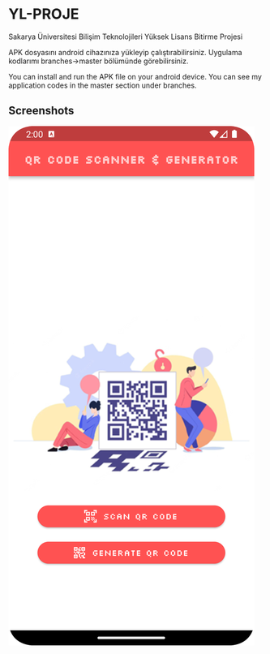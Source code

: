 # YL-PROJE
Sakarya Üniversitesi Bilişim Teknolojileri Yüksek Lisans Bitirme Projesi

APK dosyasını android cihazınıza yükleyip çalıştırabilirsiniz.
Uygulama kodlarımı branches->master bölümünde görebilirsiniz.

You can install and run the APK file on your android device.
You can see my application codes in the master section under branches.

## Screenshots
![home_page](https://github.com/BrkERSY/YL-PROJE/blob/main/Screenshots/home_page.png?raw=true)
